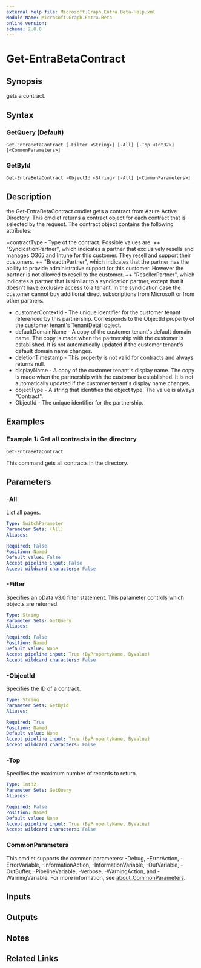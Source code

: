 ```yaml
---
external help file: Microsoft.Graph.Entra.Beta-Help.xml
Module Name: Microsoft.Graph.Entra.Beta
online version:
schema: 2.0.0
---
```


# Get-EntraBetaContract

## Synopsis
gets a contract.

## Syntax

### GetQuery (Default)
```
Get-EntraBetaContract [-Filter <String>] [-All] [-Top <Int32>] [<CommonParameters>]
```

### GetById
```
Get-EntraBetaContract -ObjectId <String> [-All] [<CommonParameters>]
```

## Description
the Get-EntraBetaContract cmdlet gets a contract from Azure Active Directory.
This cmdlet returns a contract object for each contract that is selected by the request.
The contract object contains the following attributes:

+contractType - Type of the contract.
Possible values are:  ++ "SyndicationPartner", which indicates a partner that exclusively resells and manages O365 and Intune for this customer.
They resell and support their customers.
++ "BreadthPartner", which indicates that the partner has the ability to provide administrative support for this customer.
However the partner is not allowed to resell to the customer.
++ "ResellerPartner", which indicates a partner that is similar to a syndication partner, except that it doesn't have exclusive access to a tenant.
In the syndication case the customer cannot buy additional direct subscriptions from Microsoft or from other partners.
+ customerContextId - The unique identifier for the customer tenant referenced by this partnership.
Corresponds to the ObjectId property of the customer tenant's TenantDetail object.
+ defaultDomainName - A copy of the customer tenant's default domain name.
The copy is made when the partnership with the customer is established.
It is not automatically updated if the customer tenant's default domain name changes.
+ deletionTimestamp - This property is not valid for contracts and always returns null.
+ displayName - A copy of the customer tenant's display name.
The copy is made when the partnership with the customer is established.
It is not automatically updated if the customer tenant's display name changes.
+ objectType - A string that identifies the object type.
The value is always "Contract". 
+ ObjectId - The unique identifier for the partnership.

## Examples

### Example 1: Get all contracts in the directory
```
Get-EntraBetaContract
```

This command gets all contracts in the directory.

## Parameters

### -All
List all pages.

```yaml
Type: SwitchParameter
Parameter Sets: (All)
Aliases:

Required: False
Position: Named
Default value: False
Accept pipeline input: False
Accept wildcard characters: False
```

### -Filter
Specifies an oData v3.0 filter statement.
This parameter controls which objects are returned.

```yaml
Type: String
Parameter Sets: GetQuery
Aliases:

Required: False
Position: Named
Default value: None
Accept pipeline input: True (ByPropertyName, ByValue)
Accept wildcard characters: False
```

### -ObjectId
Specifies the ID of a contract.

```yaml
Type: String
Parameter Sets: GetById
Aliases:

Required: True
Position: Named
Default value: None
Accept pipeline input: True (ByPropertyName, ByValue)
Accept wildcard characters: False
```

### -Top
Specifies the maximum number of records to return.

```yaml
Type: Int32
Parameter Sets: GetQuery
Aliases:

Required: False
Position: Named
Default value: None
Accept pipeline input: True (ByPropertyName, ByValue)
Accept wildcard characters: False
```

### CommonParameters
This cmdlet supports the common parameters: -Debug, -ErrorAction, -ErrorVariable, -InformationAction, -InformationVariable, -OutVariable, -OutBuffer, -PipelineVariable, -Verbose, -WarningAction, and -WarningVariable. For more information, see [about_CommonParameters](https://go.microsoft.com/fwlink/?LinkID=113216).

## Inputs

## Outputs

## Notes

## Related Links